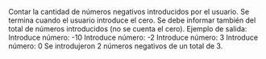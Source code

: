 Contar la cantidad de números negativos introducidos por el usuario. Se termina
cuando el usuario introduce el cero. Se debe informar también del total de
números introducidos (no se cuenta el cero).
Ejemplo de salida:
Introduce número: -10
Introduce número: -2
Introduce número: 3
Introduce número: 0
Se introdujeron 2 números negativos de un total de 3.